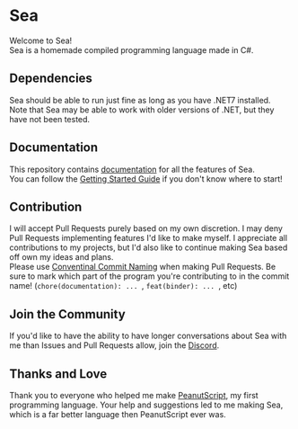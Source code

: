 # Sea
Welcome to Sea!<br>
Sea is a homemade compiled programming language made in C#.<br>

## Dependencies
Sea should be able to run just fine as long as you have .NET7 installed.<br>
Note that Sea may be able to work with older versions of .NET, but they have not been tested.<br>

## Documentation 
This repository contains [documentation](./Docs/Reference.md) for all the features of Sea.<br>
You can follow the [Getting Started Guide](./Docs/GettingStarted.md) if you don't know where to start!<br>

## Contribution 
I will accept Pull Requests purely based on my own discretion. I may deny Pull Requests implementing features I'd like to make myself. I appreciate all contributions to my projects, but I'd also like to continue making Sea based off own my ideas and plans.<br>
Please use [Conventinal Commit Naming](https://www.conventionalcommits.org/en/v1.0.0/) when making Pull Requests. Be sure to mark which part of the program you're contributing to in the commit name! (`chore(documentation): ... `, `feat(binder): ... `, etc)

## Join the Community
If you'd like to have the ability to have longer conversations about Sea with me than Issues and Pull Requests allow, join the [Discord](https://www.discord.gg/dauxGZwc9u).<br>

## Thanks and Love
Thank you to everyone who helped me make [PeanutScript](https://github.com/FlamemasterNXF/PeanutScript), my first programming language. Your help and suggestions led to me making Sea, which is a far better language then PeanutScript ever was.<br>
